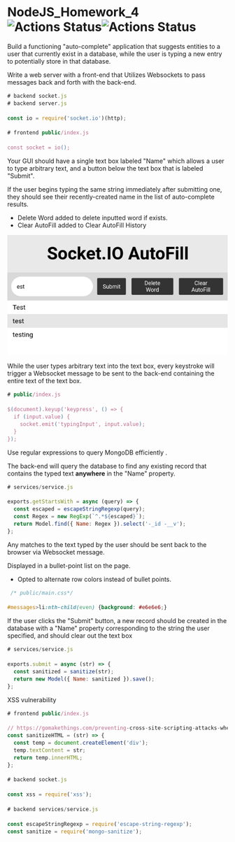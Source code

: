 # NodeJS_Homework_4 ![Actions Status](https://github.com/ArthurVardevanyan/NodeJS_Homework_4/workflows/nodeJS/badge.svg)![Actions Status](https://github.com/ArthurVardevanyan/NodeJS_Homework_4/workflows/CodeQL/badge.svg)

Build a functioning "auto-complete" application that suggests entities to a user that currently exist in a database, while the user is typing a new entry to potentially store in that database.

Write a web server with a front-end that Utilizes Websockets to pass messages back and forth with the back-end. 

```javascript
# backend socket.js
# backend server.js

const io = require('socket.io')(http);

# frontend public/index.js

const socket = io();
```

Your GUI should have a single text box labeled "Name" which allows a user to type arbitrary text, and a button below the text box that is labeled "Submit".

If the user begins typing the same string immediately after submitting one, they should see their recently-created name in the list of auto-complete results.

 * Delete Word added to delete inputted word if exists.
 * Clear AutoFill added to Clear AutoFill History

![Alt text](img/Sample_Image.png?raw=true "Sample Output")
 

While the user types arbitrary text into the text box, every keystroke will trigger a Websocket message to be sent to the back-end containing the entire text of the text box. 

```javascript
# public/index.js

$(document).keyup('keypress', () => {
  if (input.value) {
    socket.emit('typingInput', input.value);
  }
});
```

Use regular expressions to query MongoDB efficiently .

The back-end will query the database to find any existing record that contains the typed text **anywhere** in the "Name" property. 


```javascript
# services/service.js

exports.getStartsWith = async (query) => {
  const escaped = escapeStringRegexp(query);
  const Regex = new RegExp(`^.*${escaped}`);
  return Model.find({ Name: Regex }).select('-_id -__v');
};
```

Any matches to the text typed by the user should be sent back to the browser via Websocket message.

Displayed in a bullet-point list on the page.
* Opted to alternate row colors instead of bullet points.
```css
 /* public/main.css*/

#messages>li:nth-child(even) {background: #e6e6e6;}

```


If the user clicks the "Submit" button, a new record should be created in the database with a "Name" property corresponding to the string the user specified, and should clear out the text box 

```javascript
# services/service.js

exports.submit = async (str) => {
  const sanitized = sanitize(str);
  return new Model({ Name: sanitized }).save();
};
```

XSS vulnerability 

```javascript
# frontend public/index.js

// https://gomakethings.com/preventing-cross-site-scripting-attacks-when-using-innerhtml-in-vanilla-javascript/
const sanitizeHTML = (str) => {
  const temp = document.createElement('div');
  temp.textContent = str;
  return temp.innerHTML;
};

# backend socket.js

const xss = require('xss');

# backend services/service.js

const escapeStringRegexp = require('escape-string-regexp');
const sanitize = require('mongo-sanitize');
```


